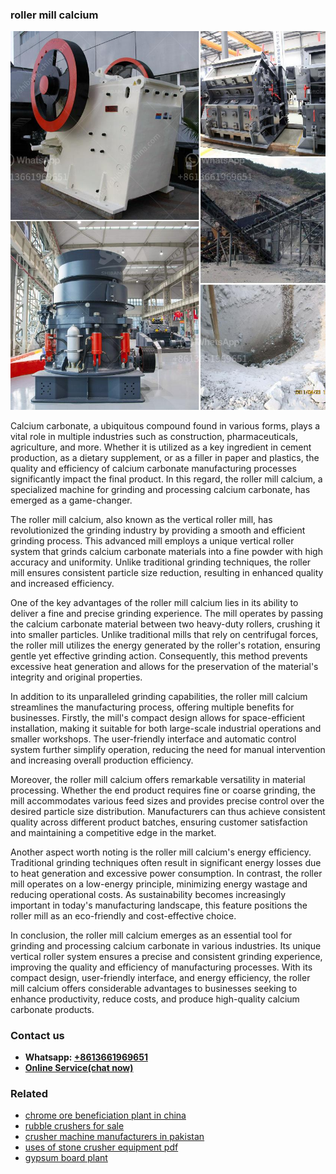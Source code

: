 <h3>roller mill calcium</h3><img src='1708408534.jpg' alt=''><p>Calcium carbonate, a ubiquitous compound found in various forms, plays a vital role in multiple industries such as construction, pharmaceuticals, agriculture, and more. Whether it is utilized as a key ingredient in cement production, as a dietary supplement, or as a filler in paper and plastics, the quality and efficiency of calcium carbonate manufacturing processes significantly impact the final product. In this regard, the roller mill calcium, a specialized machine for grinding and processing calcium carbonate, has emerged as a game-changer.</p><p>The roller mill calcium, also known as the vertical roller mill, has revolutionized the grinding industry by providing a smooth and efficient grinding process. This advanced mill employs a unique vertical roller system that grinds calcium carbonate materials into a fine powder with high accuracy and uniformity. Unlike traditional grinding techniques, the roller mill ensures consistent particle size reduction, resulting in enhanced quality and increased efficiency.</p><p>One of the key advantages of the roller mill calcium lies in its ability to deliver a fine and precise grinding experience. The mill operates by passing the calcium carbonate material between two heavy-duty rollers, crushing it into smaller particles. Unlike traditional mills that rely on centrifugal forces, the roller mill utilizes the energy generated by the roller's rotation, ensuring gentle yet effective grinding action. Consequently, this method prevents excessive heat generation and allows for the preservation of the material's integrity and original properties.</p><p>In addition to its unparalleled grinding capabilities, the roller mill calcium streamlines the manufacturing process, offering multiple benefits for businesses. Firstly, the mill's compact design allows for space-efficient installation, making it suitable for both large-scale industrial operations and smaller workshops. The user-friendly interface and automatic control system further simplify operation, reducing the need for manual intervention and increasing overall production efficiency.</p><p>Moreover, the roller mill calcium offers remarkable versatility in material processing. Whether the end product requires fine or coarse grinding, the mill accommodates various feed sizes and provides precise control over the desired particle size distribution. Manufacturers can thus achieve consistent quality across different product batches, ensuring customer satisfaction and maintaining a competitive edge in the market.</p><p>Another aspect worth noting is the roller mill calcium's energy efficiency. Traditional grinding techniques often result in significant energy losses due to heat generation and excessive power consumption. In contrast, the roller mill operates on a low-energy principle, minimizing energy wastage and reducing operational costs. As sustainability becomes increasingly important in today's manufacturing landscape, this feature positions the roller mill as an eco-friendly and cost-effective choice.</p><p>In conclusion, the roller mill calcium emerges as an essential tool for grinding and processing calcium carbonate in various industries. Its unique vertical roller system ensures a precise and consistent grinding experience, improving the quality and efficiency of manufacturing processes. With its compact design, user-friendly interface, and energy efficiency, the roller mill calcium offers considerable advantages to businesses seeking to enhance productivity, reduce costs, and produce high-quality calcium carbonate products.</p><h3>Contact us</h3><ul><li><strong>Whatsapp:&nbsp;<a href="https://wa.me/8613661969651">+8613661969651</a></strong></li><li><a href="https://swt.shibang-china.com/?git&amp;zhl&amp;roller mill calcium"><strong>Online Service(chat now)</strong></a></li></ul><h3>Related</h3><ul><li><a href='chrome ore beneficiation plant in china.md'>chrome ore beneficiation plant in china</a></li><li><a href='rubble crushers for sale.md'>rubble crushers for sale</a></li><li><a href='crusher machine manufacturers in pakistan.md'>crusher machine manufacturers in pakistan</a></li><li><a href='uses of stone crusher equipment pdf.md'>uses of stone crusher equipment pdf</a></li><li><a href='gypsum board plant.md'>gypsum board plant</a></li></ul>